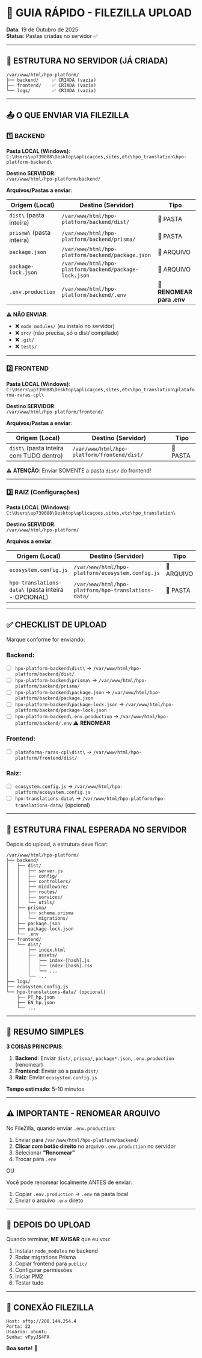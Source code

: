 # 🚀 GUIA RÁPIDO - FILEZILLA UPLOAD

**Data**: 19 de Outubro de 2025  
**Status**: Pastas criadas no servidor ✅

---

## 📂 ESTRUTURA NO SERVIDOR (JÁ CRIADA)

```
/var/www/html/hpo-platform/
├── backend/     ✅ CRIADA (vazia)
├── frontend/    ✅ CRIADA (vazia)
└── logs/        ✅ CRIADA (vazia)
```

---

## 📤 O QUE ENVIAR VIA FILEZILLA

### **1️⃣ BACKEND** 

**Pasta LOCAL (Windows)**:  
`C:\Users\up739088\Desktop\aplicaçoes,sites,etc\hpo_translation\hpo-platform-backend\`

**Destino SERVIDOR**:  
`/var/www/html/hpo-platform/backend/`

**Arquivos/Pastas a enviar**:

| Origem (Local) | Destino (Servidor) | Tipo |
|----------------|-------------------|------|
| `dist\` (pasta inteira) | `/var/www/html/hpo-platform/backend/dist/` | 📁 PASTA |
| `prisma\` (pasta inteira) | `/var/www/html/hpo-platform/backend/prisma/` | 📁 PASTA |
| `package.json` | `/var/www/html/hpo-platform/backend/package.json` | 📄 ARQUIVO |
| `package-lock.json` | `/var/www/html/hpo-platform/backend/package-lock.json` | 📄 ARQUIVO |
| `.env.production` | `/var/www/html/hpo-platform/backend/.env` | 📄 **RENOMEAR para .env** |

⚠️ **NÃO ENVIAR**:
- ❌ `node_modules/` (eu instalo no servidor)
- ❌ `src/` (não precisa, só o dist/ compilado)
- ❌ `.git/`
- ❌ `tests/`

---

### **2️⃣ FRONTEND**

**Pasta LOCAL (Windows)**:  
`C:\Users\up739088\Desktop\aplicaçoes,sites,etc\hpo_translation\plataforma-raras-cpl\`

**Destino SERVIDOR**:  
`/var/www/html/hpo-platform/frontend/`

**Arquivos/Pastas a enviar**:

| Origem (Local) | Destino (Servidor) | Tipo |
|----------------|-------------------|------|
| `dist\` (pasta inteira com TUDO dentro) | `/var/www/html/hpo-platform/frontend/dist/` | 📁 PASTA |

⚠️ **ATENÇÃO**: Enviar SOMENTE a pasta `dist/` do frontend!

---

### **3️⃣ RAIZ (Configurações)**

**Pasta LOCAL (Windows)**:  
`C:\Users\up739088\Desktop\aplicaçoes,sites,etc\hpo_translation\`

**Destino SERVIDOR**:  
`/var/www/html/hpo-platform/`

**Arquivos a enviar**:

| Origem (Local) | Destino (Servidor) | Tipo |
|----------------|-------------------|------|
| `ecosystem.config.js` | `/var/www/html/hpo-platform/ecosystem.config.js` | 📄 ARQUIVO |
| `hpo-translations-data\` (pasta inteira - OPCIONAL) | `/var/www/html/hpo-platform/hpo-translations-data/` | 📁 PASTA |

---

## ✅ CHECKLIST DE UPLOAD

Marque conforme for enviando:

### Backend:
- [ ] `hpo-platform-backend\dist\` → `/var/www/html/hpo-platform/backend/dist/`
- [ ] `hpo-platform-backend\prisma\` → `/var/www/html/hpo-platform/backend/prisma/`
- [ ] `hpo-platform-backend\package.json` → `/var/www/html/hpo-platform/backend/package.json`
- [ ] `hpo-platform-backend\package-lock.json` → `/var/www/html/hpo-platform/backend/package-lock.json`
- [ ] `hpo-platform-backend\.env.production` → `/var/www/html/hpo-platform/backend/.env` ⚠️ **RENOMEAR**

### Frontend:
- [ ] `plataforma-raras-cpl\dist\` → `/var/www/html/hpo-platform/frontend/dist/`

### Raiz:
- [ ] `ecosystem.config.js` → `/var/www/html/hpo-platform/ecosystem.config.js`
- [ ] `hpo-translations-data\` → `/var/www/html/hpo-platform/hpo-translations-data/` (opcional)

---

## 📐 ESTRUTURA FINAL ESPERADA NO SERVIDOR

Depois do upload, a estrutura deve ficar:

```
/var/www/html/hpo-platform/
├── backend/
│   ├── dist/
│   │   ├── server.js
│   │   ├── config/
│   │   ├── controllers/
│   │   ├── middleware/
│   │   ├── routes/
│   │   ├── services/
│   │   └── utils/
│   ├── prisma/
│   │   ├── schema.prisma
│   │   └── migrations/
│   ├── package.json
│   ├── package-lock.json
│   └── .env
├── frontend/
│   └── dist/
│       ├── index.html
│       ├── assets/
│       │   ├── index-[hash].js
│       │   ├── index-[hash].css
│       │   └── ...
│       └── ...
├── logs/
├── ecosystem.config.js
└── hpo-translations-data/ (opcional)
    ├── PT_hp.json
    ├── EN_hp.json
    └── ...
```

---

## 🎯 RESUMO SIMPLES

**3 COISAS PRINCIPAIS**:

1. **Backend**: Enviar `dist/`, `prisma/`, `package*.json`, `.env.production` (renomear)
2. **Frontend**: Enviar só a pasta `dist/`
3. **Raiz**: Enviar `ecosystem.config.js`

**Tempo estimado**: 5-10 minutos

---

## ⚠️ IMPORTANTE - RENOMEAR ARQUIVO

No FileZilla, quando enviar `.env.production`:
1. Enviar para `/var/www/html/hpo-platform/backend/`
2. **Clicar com botão direito** no arquivo `.env.production` no servidor
3. Selecionar **"Renomear"**
4. Trocar para `.env`

OU

Você pode renomear localmente ANTES de enviar:
1. Copiar `.env.production` → `.env` na pasta local
2. Enviar o arquivo `.env` direto

---

## 🚀 DEPOIS DO UPLOAD

Quando terminar, **ME AVISAR** que eu vou:
1. Instalar `node_modules` no backend
2. Rodar migrations Prisma
3. Copiar frontend para `public/`
4. Configurar permissões
5. Iniciar PM2
6. Testar tudo

---

## 🔗 CONEXÃO FILEZILLA

```
Host: sftp://200.144.254.4
Porta: 22
Usuário: ubuntu
Senha: vFpyJS4FA
```

**Boa sorte!** 🎉
